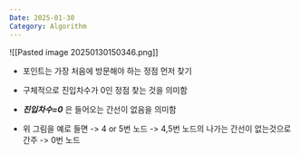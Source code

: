 ```yaml
---
Date: 2025-01-30
Category: Algorithm
---
```

![[Pasted image 20250130150346.png]]

- 포인트는 가장 처음에 방문해야 하는 정점 먼저 찾기
- 구체적으로 진입차수가 0인 정점 찾는 것을 의미함
- ___진입차수=0___ 은 들어오는 간선이 없음을 의미함

- 위 그림을 예로 들면 -> 4 or 5번 노드 -> 4,5번 노드의 나가는 간선이 없는것으로 간주 -> 0번 노드


